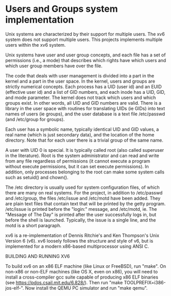 # Users and Groups system implementation

Unix systems are characterized by their support for multiple users. The xv6 system does not support multiple users. This projects implements multiple users within the xv6 system.

Unix systems have user and user group concepts, and each file has a set of permissions (i.e., a mode) that describes which rights have which users and which user group members have over the file.

The code that deals with user management is divided into a part in the kernel and a part in the user space. In the kernel, users and groups are strictly numerical concepts. Each process has a UID (user id) and an EUID (effective user id) and a list of GID numbers, and each inode has a UID, GID, and mode parameter. The kernel does not track which users and which groups exist. In other words, all UID and GID numbers are valid. There is a library in the user space with routines for translating UIDs (ie GIDs) into text names of users (ie groups), and the user database is a text file /etc/passwd (and /etc/group for groups).

Each user has a symbolic name, typically identical UID and GID values, a real name (which is just secondary data), and the location of the home directory. Note that for each user there is a trivial group of the same name.

A user with UID 0 is special. It is typically called root (also called superuser in the literature). Root is the system administrator and can read and write from any file regardless of permissions (it cannot execute a program without execute permissions, but it can set execute permissions). In addition, only processes belonging to the root can make some system calls such as setuid() and chown().

The /etc directory is usually used for system configuration files, of which there are many on real systems. For the project, in addition to /etc/passwd and /etc/group, the files /etc/issue and /etc/motd have been added. They are plain text files that contain text that will be printed by the getty program. /etc/issue is printed before the "login:" message, and /etc/motd, ie. The "Message of The Day" is printed after the user successfully logs in, but before the shell is launched. Typically, the issue is a single line, and the motd is a short paragraph.

xv6 is a re-implementation of Dennis Ritchie's and Ken Thompson's Unix
Version 6 (v6).  xv6 loosely follows the structure and style of v6,
but is implemented for a modern x86-based multiprocessor using ANSI C.

BUILDING AND RUNNING XV6

To build xv6 on an x86 ELF machine (like Linux or FreeBSD), run
"make". On non-x86 or non-ELF machines (like OS X, even on x86), you
will need to install a cross-compiler gcc suite capable of producing
x86 ELF binaries (see https://pdos.csail.mit.edu/6.828/).
Then run "make TOOLPREFIX=i386-jos-elf-". Now install the QEMU PC
simulator and run "make qemu".
